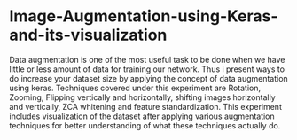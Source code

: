 # Image-Augmentation-using-Keras-and-its-visualization
Data augmentation is one of the most useful task to be done when we have little or less amount of data for training our network. Thus i present ways to do increase your dataset size by applying the concept of data augmentation using keras. Techniques covered under this experiment are Rotation, Zooming, Flipping vertically and horizontally, shifting images horizontally and vertically, ZCA whitening and feature standardization. This experiment includes visualization of the dataset after applying various augmentation techniques for better understanding of what these techniques actually do.
